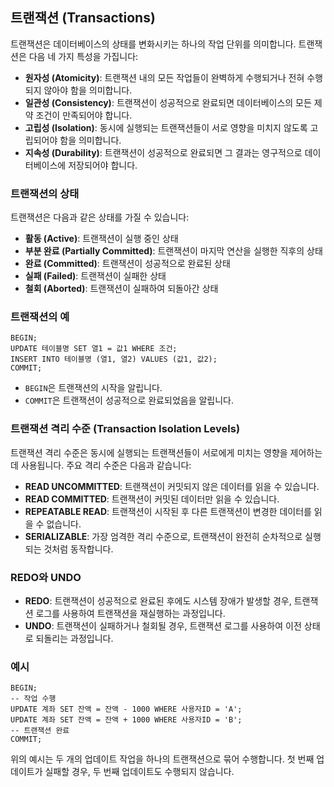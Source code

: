 
## 트랜잭션 (Transactions)
트랜잭션은 데이터베이스의 상태를 변화시키는 하나의 작업 단위를 의미합니다. 트랜잭션은 다음 네 가지 특성을 가집니다:
- **원자성 (Atomicity)**: 트랜잭션 내의 모든 작업들이 완벽하게 수행되거나 전혀 수행되지 않아야 함을 의미합니다.
- **일관성 (Consistency)**: 트랜잭션이 성공적으로 완료되면 데이터베이스의 모든 제약 조건이 만족되어야 합니다.
- **고립성 (Isolation)**: 동시에 실행되는 트랜잭션들이 서로 영향을 미치지 않도록 고립되어야 함을 의미합니다.
- **지속성 (Durability)**: 트랜잭션이 성공적으로 완료되면 그 결과는 영구적으로 데이터베이스에 저장되어야 합니다.

### 트랜잭션의 상태
트랜잭션은 다음과 같은 상태를 가질 수 있습니다:
- **활동 (Active)**: 트랜잭션이 실행 중인 상태
- **부분 완료 (Partially Committed)**: 트랜잭션이 마지막 연산을 실행한 직후의 상태
- **완료 (Committed)**: 트랜잭션이 성공적으로 완료된 상태
- **실패 (Failed)**: 트랜잭션이 실패한 상태
- **철회 (Aborted)**: 트랜잭션이 실패하여 되돌아간 상태

### 트랜잭션의 예
```
BEGIN;
UPDATE 테이블명 SET 열1 = 값1 WHERE 조건;
INSERT INTO 테이블명 (열1, 열2) VALUES (값1, 값2);
COMMIT;
```
- `BEGIN`은 트랜잭션의 시작을 알립니다.
- `COMMIT`은 트랜잭션이 성공적으로 완료되었음을 알립니다.

### 트랜잭션 격리 수준 (Transaction Isolation Levels)
트랜잭션 격리 수준은 동시에 실행되는 트랜잭션들이 서로에게 미치는 영향을 제어하는 데 사용됩니다. 주요 격리 수준은 다음과 같습니다:
- **READ UNCOMMITTED**: 트랜잭션이 커밋되지 않은 데이터를 읽을 수 있습니다.
- **READ COMMITTED**: 트랜잭션이 커밋된 데이터만 읽을 수 있습니다.
- **REPEATABLE READ**: 트랜잭션이 시작된 후 다른 트랜잭션이 변경한 데이터를 읽을 수 없습니다.
- **SERIALIZABLE**: 가장 엄격한 격리 수준으로, 트랜잭션이 완전히 순차적으로 실행되는 것처럼 동작합니다.

### REDO와 UNDO
- **REDO**: 트랜잭션이 성공적으로 완료된 후에도 시스템 장애가 발생할 경우, 트랜잭션 로그를 사용하여 트랜잭션을 재실행하는 과정입니다.
- **UNDO**: 트랜잭션이 실패하거나 철회될 경우, 트랜잭션 로그를 사용하여 이전 상태로 되돌리는 과정입니다.

### 예시
```
BEGIN;
-- 작업 수행
UPDATE 계좌 SET 잔액 = 잔액 - 1000 WHERE 사용자ID = 'A';
UPDATE 계좌 SET 잔액 = 잔액 + 1000 WHERE 사용자ID = 'B';
-- 트랜잭션 완료
COMMIT;
```
위의 예시는 두 개의 업데이트 작업을 하나의 트랜잭션으로 묶어 수행합니다. 첫 번째 업데이트가 실패할 경우, 두 번째 업데이트도 수행되지 않습니다.
